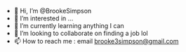 - 👋 Hi, I’m @BrookeSimpson
- 👀 I’m interested in ...
- 🌱 I’m currently learning anything I can
- 💞️ I’m looking to collaborate on finding a job lol
- 📫 How to reach me : email brooke3simpson@gmail.com

<!---
I'm currently at Utah State University and I am majoring in Computer Engineering, and minoring in Computer Science. I am creating a github to learn how to use git
more and to create a portfolio.
I'm currently looking for a job that can give me an experience in my career field, and meet others who love what I love. 
--->
